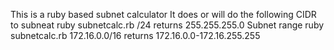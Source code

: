 This is a ruby based subnet calculator
It does or will do the following 
CIDR to subneat
ruby subnetcalc.rb /24
returns 255.255.255.0
Subnet range
ruby subnetcalc.rb 172.16.0.0/16
returns 172.16.0.0-172.16.255.255

